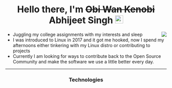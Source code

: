 <h1 align="center"> Hello there, I'm <del>Obi Wan Kenobi</del> Abhijeet Singh <img src="https://media.giphy.com/media/hvRJCLFzcasrR4ia7z/giphy.gif" width="25px"></h1>

<img align="right" src="https://media.giphy.com/media/3ornk57KwDXf81rjWM/giphy.gif"  >
<ul>
<li>Juggling my college assignments with my interests and sleep</li>
<li>I was introduced to Linux in 2017 and it got me hooked, now I spend my afternoons either tinkering with my Linux distro or contributing to projects</li>
<li>Currently I am looking for ways to contribute back to the Open Source Community and make the software we use a little better every day.</li>
</ul>


---

<h3 align="center">Technologies</h3>

<div align="center" width="25%">
<img src="https://img.shields.io/badge/Python-14354C?style=flat&logo=python&logoColor=white" alt="" href="https://www.python.org/" align="center">
<img src="https://img.shields.io/badge/HTML-239120?style=flat&logo=html5&logoColor=white" alt="" href="https://developer.mozilla.org/en-US/docs/Web/HTML" align="center">
<img src="https://img.shields.io/badge/CSS3-1572B6?style=flat&logo=css3&logoColor=white" alt="" href="https://developer.mozilla.org/en-US/docs/Web/CSS" align="center"><br/>
<img src="https://img.shields.io/badge/JavaScript-323330?style=flat&logo=javascript&logoColor=F7DF1E" alt="" href="https://developer.mozilla.org/en-US/docs/Learn/JavaScript/First_steps/What_is_JavaScript" align="center">
<img src="https://img.shields.io/badge/Markdown-000000?style=flat&logo=markdown&logoColor=white" alt="" href="https://www.markdownguide.org/" align="center">
<img src="https://img.shields.io/badge/Django-092E20?style=flat&logo=django&logoColor=white" alt="" href="https://www.djangoproject.com/" align="center"><br/>
<img src="https://img.shields.io/badge/Linux-FCC624?style=flat&logo=linux&logoColor=black" alt="" href="https://www.linuxfoundation.org/" align="center">
<img src="https://img.shields.io/badge/Shell_Script-121011?style=flat&logo=gnu-bash&logoColor=white" alt="" href="https://www.gnu.org/software/bash/" align="center">
<img src="https://img.shields.io/badge/Arduino-00979D?style=flat&logo=Arduino&logoColor=white" alt="" href="https://www.arduino.cc/" align="center"><br/>
<img src="https://img.shields.io/badge/MySQL-00000F?style=flat&logo=mysql&logoColor=white" alt="" href="https://www.mysql.com/" align="center">
<img src="https://img.shields.io/badge/SQLite-07405E?style=flat&logo=sqlite&logoColor=white" alt="" href="https://sqlite.org/index.html" align="center">
<img src="https://img.shields.io/badge/VIM-%2311AB00.svg?&style=flat&logo=vim&logoColor=white" alt="" href="https://www.vim.org/" align="center">
</div>
<!-- Lean how to use the Img.shields.io to add more stuff when you learn them. -->
<br/>
